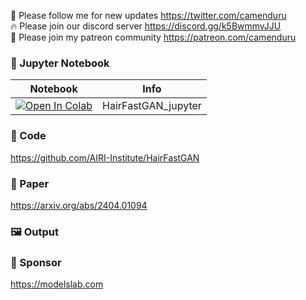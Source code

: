🐣 Please follow me for new updates https://twitter.com/camenduru <br />
🔥 Please join our discord server https://discord.gg/k5BwmmvJJU <br />
🥳 Please join my patreon community https://patreon.com/camenduru <br />

### 🍊 Jupyter Notebook

| Notebook | Info
| --- | --- |
[![Open In Colab](https://colab.research.google.com/assets/colab-badge.svg)](https://colab.research.google.com/github/camenduru/HairFastGAN-jupyter/blob/main/HairFastGAN_jupyter.ipynb) | HairFastGAN_jupyter

### 🧬 Code
https://github.com/AIRI-Institute/HairFastGAN

### 📄 Paper
https://arxiv.org/abs/2404.01094

### 🖼 Output

### 🏢 Sponsor
https://modelslab.com
